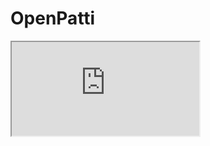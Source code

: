 # OpenPatti 

<iframe src="https://docs.google.com/spreadsheets/d/e/2PACX-1vSqBCb_BE0k7HV_-6Ztj1JsvnNpna7UfWM3lflKbL7VuHUKBzLKy84dB62wHmm5UDyyOPM4JvACbDzu/pubchart?oid=151370575&amp;format=interactive" width: 100%; height: 100%;" allowfullscreen></iframe>

